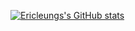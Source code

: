 [![Ericleungs's GitHub stats](https://github-readme-stats.vercel.app/api?username=Ericleungs)](https://github.com/anuraghazra/github-readme-stats)

<!--
**Ericleungs/Ericleungs** is a ✨ _special_ ✨ repository because its `README.md` (this file) appears on your GitHub profile.

Here are some ideas to get you started:

- 🔭 I’m currently working on ...
- 🌱 I’m currently learning ...
- 👯 I’m looking to collaborate on ...
- 🤔 I’m looking for help with ...
- 💬 Ask me about ...
- 📫 How to reach me: ...
- 😄 Pronouns: ...
- ⚡ Fun fact: ...
-->
